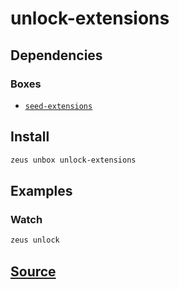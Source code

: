 
unlock-extensions
====================






## Dependencies
### Boxes
* [`seed-extensions`](seed-extensions.md)




## Install
```bash
zeus unbox unlock-extensions
```
## Examples
### Watch 
```bash
zeus unlock
```










## [Source](https://github.com/liquidapps-io/zeus-sdk/tree/master/boxes/groups/core/unlock-extensions)